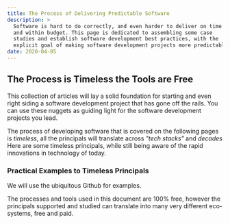 ```yaml
---
title: The Process of Delivering Predictable Software
description: > 
  Software is hard to do correctly, and even harder to deliver on time
  and within budget. This page is dedicated to assembling some case
  studies and establish software development best practices, with the
  explicit goal of making software development projects more predictable.
date: 2020-04-05
---
```


## The Process is Timeless the Tools are Free

This collection of articles will lay a solid foundation for starting
and even right siding a software development project that has gone off
the rails. You can use these nuggets as guiding light for the software
development projects you lead.

The process of developing software that is covered on the following
pages is _timeless_, all the principals will translate across _"tech
stacks"_ and _decades_ Here are some timeless principals, while still
being aware of the rapid innovations in technology of today.

### Practical Examples to Timeless Principals

We will use the ubiquitous Github for examples.

The processes and tools used in this document are 100% free, however
the principals supported and studied can translate into many very
different eco-systems, free and paid.


